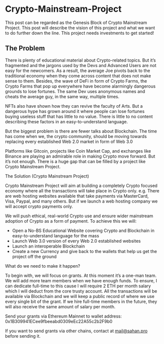 # Crypto-Mainstream-Project

This post can be regarded as the Genesis Block of Crypto Mainstream Project. This post will describe the vision of this project and what we want to do further down the line. This project needs investments to get started!

<h2>The Problem</h2>

There is plenty of educational material about Crypto-related topics. But it’s fragmented and the jargons used by the Devs and Advanced Users are not easy for the newcomers. As a result, the average Joe pivots back to the traditional economy when they come across content that does not make sense to them.
Besides, the wave of DeFi in form of Crypto Farms, the Crypto Farms that pop up everywhere have become alarmingly dangerous grounds to lose fortunes. The same Dev uses anonymous names and cheats the average guy, in the same way, multiple times.

NFTs also have shown how they can revive the faculty of Arts. But a dangerous hype has grown around it where people can lose fortunes buying useless stuff that has little to no value. There is little to no content describing these factors in an easy-to-understand language.

But the biggest problem is there are fewer talks about Blockchain. The time has come when we, the crypto community, should be moving towards replacing every established Web 2.0 market in form of Web 3.0

Platforms like Gitcoin, projects like Coin Market Cap, and exchanges like Binance are playing an admirable role in making Crypto move forward. But it’s not enough. There is a huge gap that can be filled by a project like Crypto Mainstream Project.

The Solution (Crypto Mainstream Project)

Crypto Mainstream Project will aim at building a completely Crypto focused economy where all the transactions will take place in Crypto only.
e.g. There are web hosting websites available that take payments via MasterCard, Visa, Paypal, and many others. But if we launch a web hosting company we will accept crypto payments only.

We will push ethical, real-world Crypto use and ensure wider mainstream adoption of Crypto as a form of payment. To achieve this we will:
- Open a No-BS Educational Website covering Crypto and Blockchain in easy-to-understand language for the mass
- Launch Web 3.0 version of every Web 2.0 established websites
- Launch an interoperable Blockchain
- Create a new Currency and give back to the wallets that help us get the project off the ground

What do we need to make it happen?

To begin with, we will focus on grants. At this moment it’s a one-man team. We will add more team members when we have enough funds. To ensure, I can dedicate full-time to this cause I will require 2 ETH per month salary which I will deduct from the core trusty account. All the transactions will be available via Blockchain and we will keep a public record of where we use every single bit of the grant. If we hire full-time members in the future, they will also receive the same amount of salary per month.

Send your grants via Ethereum Mainnet to wallet address: 0x1B309941ECee9fbeeabd0309eEc22A55c2b2F9b0

If you want to send grants via other chains, contact at mail@sahan.pro before sending it.
